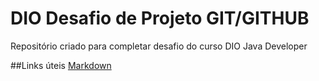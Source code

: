 # DIO Desafio de Projeto GIT/GITHUB
Repositório criado para completar desafio do curso DIO Java Developer

##Links úteis
[Markdown](https://www.markdownguide.org/basic-syntax)
